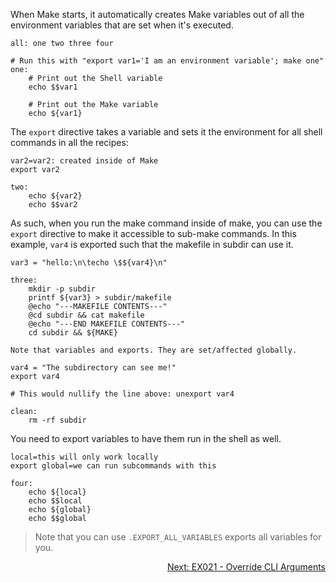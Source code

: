 When Make starts, it automatically creates Make variables out of all the environment variables that are set when it's executed.

```make
all: one two three four

# Run this with "export var1='I am an environment variable'; make one"
one:
	# Print out the Shell variable
	echo $$var1

	# Print out the Make variable
	echo ${var1}
```

The `export` directive takes a variable and sets it the environment for all shell commands in all the recipes:

```make
var2=var2: created inside of Make
export var2

two:
	echo ${var2}
	echo $$var2
```

As such, when you run the make command inside of make, you can use the `export` directive to make it accessible to sub-make commands. In this example, `var4` is exported such that the makefile in subdir can use it.

```make
var3 = "hello:\n\techo \$${var4}\n"

three:
	mkdir -p subdir
	printf ${var3} > subdir/makefile
	@echo "---MAKEFILE CONTENTS---"
	@cd subdir && cat makefile
	@echo "---END MAKEFILE CONTENTS---"
	cd subdir && ${MAKE}

Note that variables and exports. They are set/affected globally.

var4 = "The subdirectory can see me!"
export var4

# This would nullify the line above: unexport var4

clean:
	rm -rf subdir
```

You need to export variables to have them run in the shell as well.

```make
local=this will only work locally
export global=we can run subcommands with this

four:
	echo ${local}
	echo $$local
	echo ${global}
	echo $$global
```

> Note that you can use `.EXPORT_ALL_VARIABLES` exports all variables for you.

<p align="right">
	<a href="https://github.com/AmrElsayyad/makefile-tutorial/tree/main/EX021%20-%20Override%20CLI%20Arguments" id="EX021">
		Next: EX021 - Override CLI Arguments
	</a>
</p>
